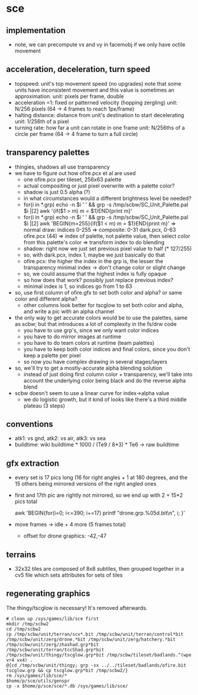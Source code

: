 # sce

## implementation

- note, we can precompute vx and vy in facemobj if we only have octile
  movement


## acceleration, deceleration, turn speed
- topspeed: unit's top movement speed (no upgrades)
	note that some units have inconsistent movement
	and this value is sometimes an approximation.
	unit: pixels per frame, double
- acceleration
	=1: fixed or patterned velocity (hopping zergling)
	unit: N/256 pixels (64 -> 4 frames to reach 1px/frame)
- halting distance: distance from unit's destination to start decelerating
	unit: 1/256th of a pixel
- turning rate: how far a unit can rotate in one frame
	unit: N/256ths of a circle per frame (64 -> 4 frame to turn a full circle)


## transparency palettes

- thingies, shadows all use transparency
- we have to figure out how ofire.pcx et al are used
	* one ofire.pcx per tileset, 256x63 palette
	* actual compositing or just pixel overwrite with a palette color?
	* shadow is just 0.5 alpha (?)
	* in what circumstances would a different brightness level be needed?
	* for(i in *.grp) echo -n $i ' ' && grp -s /tmp/scbw/SC_Unit_Palette.pal $i |[2] awk '{if($1 > m) m = $1}END{print m}'
	* for(i in *.grp) echo -n $i ' ' && grp -s /tmp/scbw/SC_Unit_Palette.pal $i |[2] awk 'BEGIN{m=255}{if($1 < m) m = $1}END{print m}'
	=> normal draw: indices 0-255
	=> composite: 0-31 dark.pcx, 0-63 ofire.pcx (44)
	=> index of palette, not palette value, then select color from this palette's color
	=> transform index to do blending
	* shadow: right now we just set previous pixel value to half (* 127/255)
	* so, with dark.pcx, index 1, maybe we just basically do that
	* ofire.pcx: the higher the index in the grp is, the lesser the transparency
		minimal index -> don't change color or slight change
	* so, we could assume that the highest index is fully opaque
	* so how does that work? possibly just replace previous index?
	* minimal index is 1, so indices go from 1 to 63
- so, use first column of ofire.gfx to set both color and alpha?
or same color and different alpha?
	* other columns look better for tscglow
	  to set both color and alpha, and write a pic with an alpha channel
- the only way to get accurate colors would be to use the palettes, same as scbw;
	  but that introduces a lot of complexity in the fs/drw code
	* you have to use grp's, since we only want color indices
	* you have to do mirror images at runtime
	* you have to do team colors at runtime (team palettes)
	* you have to keep both color indices and final colors, since
	  you don't keep a palette per pixel
	* so now you have complex drawing in several stages/layers
- so, we'll try to get a mostly-accurate alpha blending solution
	* instead of just doing first column color + transparency,
	  we'll take into account the underlying color being black
	  and do the reverse alpha blend
- scbw doesn't seem to use a linear curve for index->alpha value
	* we do logistic growth, but it kind of looks like there's
	  a third middle plateau (3 steps)

## conventions

- atk1: vs gnd, atk2: vs air, atk3: vs sea
- buildtime: wiki buildtime * 1000 / (Te9 / 8*3) * Te6 -> raw buildtime


## gfx extraction

- every set is 17 pics long (16 for right angles + 1 at 180 degrees, and
  the 15 others being mirrored versions of the right angled ones
- first and 17th pic are rightly not mirrored,
so we end up with 2 + 15*2 pics total

	awk 'BEGIN{for(i=0; i<=390; i+=17) printf "drone.grp.%05d.bit\n", i; }'

- move frames -> idle + 4 more (5 frames total)
	* offset for drone graphics: -42,-47


## terrains

- 32x32 tiles are composed of 8x8 subtiles, then grouped together in a cv5
file which sets attributes for sets of tiles


## regenerating graphics

The thingy/tscglow is necessary!
It's removed afterwards.

	# clean up /sys/games/lib/sce first
	mkdir /tmp/scbw2
	cd /tmp/scbw2
	cp /tmp/scbw/unit/terran/scv*.bit /tmp/scbw/unit/terran/control*bit /tmp/scbw/unit/zerg/drone.*bit /tmp/scbw/unit/zerg/hatchery.*bit /tmp/scbw/unit/zerg/zhashad.grp*bit /tmp/scbw/unit/terran/tccShad.grp*bit /tmp/scbw/unit/thingy/tscglow.grp*bit /tmp/scbw/tileset/badlands.^(wpe vr4 vx4) .
	@{cd /tmp/scbw/unit/thingy; grp -sx ../../tileset/badlands/ofire.bit tscglow.grp && cp tscglow.grp*bit /tmp/scbw2/}
	rm /sys/games/lib/sce/*
	$home/p/sce/utils/genspr
	cp -x $home/p/sce/sce/*.db /sys/games/lib/sce/
